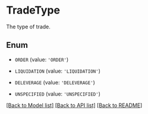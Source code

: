 # TradeType

The type of trade.

## Enum

* `ORDER` (value: `'ORDER'`)

* `LIQUIDATION` (value: `'LIQUIDATION'`)

* `DELEVERAGE` (value: `'DELEVERAGE'`)

* `UNSPECIFIED` (value: `'UNSPECIFIED'`)

[[Back to Model list]](../README.md#documentation-for-models) [[Back to API list]](../README.md#documentation-for-api-endpoints) [[Back to README]](../README.md)


